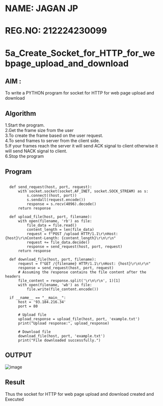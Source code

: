# NAME: JAGAN JP
# REG.NO: 212224230099
# 5a_Create_Socket_for_HTTP_for_webpage_upload_and_download
## AIM :
To write a PYTHON program for socket for HTTP for web page upload and download
## Algorithm

1.Start the program.
<BR>
2.Get the frame size from the user
<BR>
3.To create the frame based on the user request.
<BR>
4.To send frames to server from the client side.
<BR>
5.If your frames reach the server it will send ACK signal to client otherwise it will send NACK signal to client.
<BR>
6.Stop the program
<BR>
## Program 
```  import socket
  
  def send_request(host, port, request):
      with socket.socket(socket.AF_INET, socket.SOCK_STREAM) as s:
          s.connect((host, port))
          s.sendall(request.encode())
          response = s.recv(4096).decode()
      return response
  
  def upload_file(host, port, filename):
      with open(filename, 'rb') as file:
          file_data = file.read()
          content_length = len(file_data)
          request = f"POST /upload HTTP/1.1\r\nHost: {host}\r\nContent-Length: {content_length}\r\n\r\n"
          request += file_data.decode()
          response = send_request(host, port, request)
      return response

  def download_file(host, port, filename):
      request = f"GET /{filename} HTTP/1.1\r\nHost: {host}\r\n\r\n"
      response = send_request(host, port, request)
      # Assuming the response contains the file content after the headers
      file_content = response.split('\r\n\r\n', 1)[1]
      with open(filename, 'wb') as file:
          file.write(file_content.encode())
  
  if __name__ == "__main__":
      host = '93.184.216.34'
      port = 80

      # Upload file
      upload_response = upload_file(host, port, 'example.txt')
      print("Upload response:", upload_response)
  
      # Download file
      download_file(host, port, 'example.txt')
      print("File downloaded successfully.")
```
## OUTPUT
![image](https://github.com/user-attachments/assets/a53f8dd5-76c9-4f8d-87d9-1843bb25958f)

## Result
Thus the socket for HTTP for web page upload and download created and Executed
